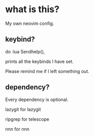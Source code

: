 # what is this?

My own neovim config.

## keybind?

do :lua Sendhelp(),

prints all the keybinds I have set.

Please remind me if I left something out.

## dependency? 

Every dependency is optional.

lazygit for lazygit

ripgrep for telescope

nnn for nnn
